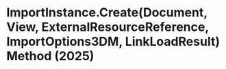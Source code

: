 # ImportInstance.Create(Document, View, ExternalResourceReference, ImportOptions3DM, LinkLoadResult) Method (2025)

﻿